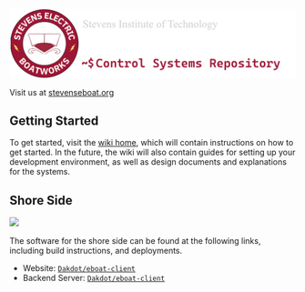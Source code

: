 
![](/_readme_imgs/logo.png) 


Visit us at [stevenseboat.org](https://stevenseboat.org)

## Getting Started

To get started, visit the [wiki home](https://github.com/EmeraldWither/Stevens-Electric-Boatworks/wiki), which will contain instructions on how to get started. In the future, the wiki will also contain guides for setting up your development environment, as well as design documents and explanations for the systems. 

## Shore Side

![](https://raw.githubusercontent.com/EmeraldWither/Stevens-Electric-Boatworks/refs/heads/main/_readme_imgs/shore_ss.png)

The software for the shore side can be found at the following links, including build instructions, and deployments.

* Website: [`Dakdot/eboat-client`](https://github.com/Dakdot/eboat-client)
* Backend Server: [`Dakdot/eboat-client`](https://github.com/Dakdot/eboat-server)
